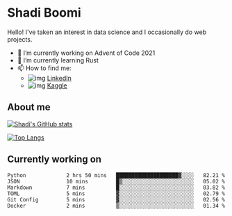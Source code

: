 # Shadi Boomi

Hello! I've taken an interest in data science and I occasionally do web projects.

- 🔭 I’m currently working on Advent of Code 2021
- 🌱 I’m currently learning Rust
- 📫 How to find me: 
  - ![img](https://www.linkedin.com/favicon.ico) [LinkedIn](https://www.linkedin.com/in/shadiboomi/)
  - ![img](https://www.kaggle.com/static/images/favicon.ico) [Kaggle](https://www.kaggle.com/sboomi)

##  About me

[![Shadi's GitHub stats](https://github-readme-stats.vercel.app/api?username=sboomi&show_icons=true&theme=radical)](https://github.com/anuraghazra/github-readme-stats)

[![Top Langs](https://github-readme-stats.vercel.app/api/top-langs/?username=sboomi&layout=compact&theme=default)](https://github.com/anuraghazra/github-readme-stats)

## Currently working on

<!--START_SECTION:waka-->

```text
Python             2 hrs 50 mins   ████████████████████▓░░░░   82.21 %
JSON               10 mins         █▒░░░░░░░░░░░░░░░░░░░░░░░   05.02 %
Markdown           7 mins          █░░░░░░░░░░░░░░░░░░░░░░░░   03.82 %
TOML               5 mins          ▓░░░░░░░░░░░░░░░░░░░░░░░░   02.79 %
Git Config         5 mins          ▓░░░░░░░░░░░░░░░░░░░░░░░░   02.56 %
Docker             2 mins          ▒░░░░░░░░░░░░░░░░░░░░░░░░   01.34 %
```

<!--END_SECTION:waka-->
